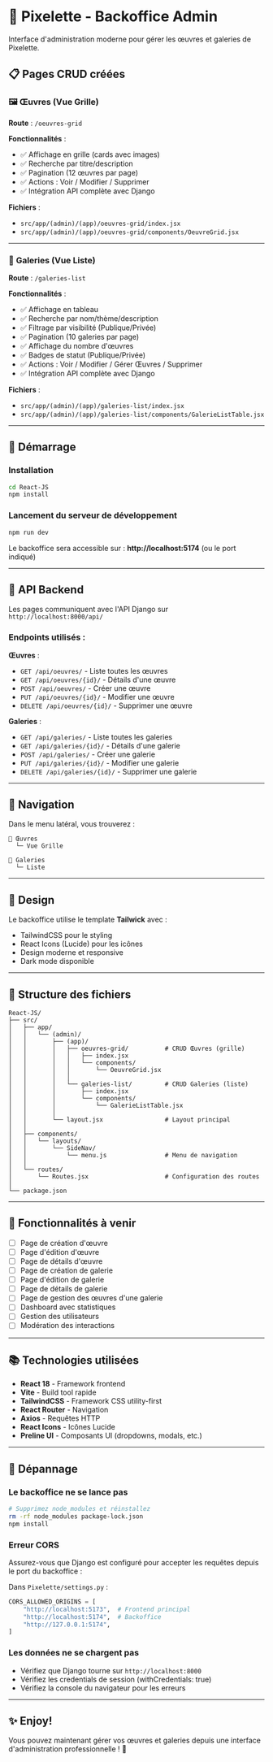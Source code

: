 # 🎨 Pixelette - Backoffice Admin

Interface d'administration moderne pour gérer les œuvres et galeries de Pixelette.

## 📋 Pages CRUD créées

### 🖼️ **Œuvres** (Vue Grille)
**Route** : `/oeuvres-grid`

**Fonctionnalités** :
- ✅ Affichage en grille (cards avec images)
- ✅ Recherche par titre/description
- ✅ Pagination (12 œuvres par page)
- ✅ Actions : Voir / Modifier / Supprimer
- ✅ Intégration API complète avec Django

**Fichiers** :
- `src/app/(admin)/(app)/oeuvres-grid/index.jsx`
- `src/app/(admin)/(app)/oeuvres-grid/components/OeuvreGrid.jsx`

---

### 🎨 **Galeries** (Vue Liste)
**Route** : `/galeries-list`

**Fonctionnalités** :
- ✅ Affichage en tableau
- ✅ Recherche par nom/thème/description
- ✅ Filtrage par visibilité (Publique/Privée)
- ✅ Pagination (10 galeries par page)
- ✅ Affichage du nombre d'œuvres
- ✅ Badges de statut (Publique/Privée)
- ✅ Actions : Voir / Modifier / Gérer Œuvres / Supprimer
- ✅ Intégration API complète avec Django

**Fichiers** :
- `src/app/(admin)/(app)/galeries-list/index.jsx`
- `src/app/(admin)/(app)/galeries-list/components/GalerieListTable.jsx`

---

## 🚀 Démarrage

### Installation

```bash
cd React-JS
npm install
```

### Lancement du serveur de développement

```bash
npm run dev
```

Le backoffice sera accessible sur : **http://localhost:5174** (ou le port indiqué)

---

## 🔗 API Backend

Les pages communiquent avec l'API Django sur `http://localhost:8000/api/`

### Endpoints utilisés :

**Œuvres** :
- `GET /api/oeuvres/` - Liste toutes les œuvres
- `GET /api/oeuvres/{id}/` - Détails d'une œuvre
- `POST /api/oeuvres/` - Créer une œuvre
- `PUT /api/oeuvres/{id}/` - Modifier une œuvre
- `DELETE /api/oeuvres/{id}/` - Supprimer une œuvre

**Galeries** :
- `GET /api/galeries/` - Liste toutes les galeries
- `GET /api/galeries/{id}/` - Détails d'une galerie
- `POST /api/galeries/` - Créer une galerie
- `PUT /api/galeries/{id}/` - Modifier une galerie
- `DELETE /api/galeries/{id}/` - Supprimer une galerie

---

## 📱 Navigation

Dans le menu latéral, vous trouverez :

```
📁 Œuvres
  └─ Vue Grille

📁 Galeries
  └─ Liste
```

---

## 🎨 Design

Le backoffice utilise le template **Tailwick** avec :
- TailwindCSS pour le styling
- React Icons (Lucide) pour les icônes
- Design moderne et responsive
- Dark mode disponible

---

## 🔧 Structure des fichiers

```
React-JS/
├── src/
│   ├── app/
│   │   └── (admin)/
│   │       ├── (app)/
│   │       │   ├── oeuvres-grid/          # CRUD Œuvres (grille)
│   │       │   │   ├── index.jsx
│   │       │   │   └── components/
│   │       │   │       └── OeuvreGrid.jsx
│   │       │   │
│   │       │   └── galeries-list/         # CRUD Galeries (liste)
│   │       │       ├── index.jsx
│   │       │       └── components/
│   │       │           └── GalerieListTable.jsx
│   │       │
│   │       └── layout.jsx                 # Layout principal
│   │
│   ├── components/
│   │   └── layouts/
│   │       └── SideNav/
│   │           └── menu.js                # Menu de navigation
│   │
│   └── routes/
│       └── Routes.jsx                     # Configuration des routes
│
└── package.json
```

---

## 🎯 Fonctionnalités à venir

- [ ] Page de création d'œuvre
- [ ] Page d'édition d'œuvre
- [ ] Page de détails d'œuvre
- [ ] Page de création de galerie
- [ ] Page d'édition de galerie
- [ ] Page de détails de galerie
- [ ] Page de gestion des œuvres d'une galerie
- [ ] Dashboard avec statistiques
- [ ] Gestion des utilisateurs
- [ ] Modération des interactions

---

## 📚 Technologies utilisées

- **React 18** - Framework frontend
- **Vite** - Build tool rapide
- **TailwindCSS** - Framework CSS utility-first
- **React Router** - Navigation
- **Axios** - Requêtes HTTP
- **React Icons** - Icônes Lucide
- **Preline UI** - Composants UI (dropdowns, modals, etc.)

---

## 🐛 Dépannage

### Le backoffice ne se lance pas
```bash
# Supprimez node_modules et réinstallez
rm -rf node_modules package-lock.json
npm install
```

### Erreur CORS
Assurez-vous que Django est configuré pour accepter les requêtes depuis le port du backoffice :

Dans `Pixelette/settings.py` :
```python
CORS_ALLOWED_ORIGINS = [
    "http://localhost:5173",  # Frontend principal
    "http://localhost:5174",  # Backoffice
    "http://127.0.0.1:5174",
]
```

### Les données ne se chargent pas
- Vérifiez que Django tourne sur `http://localhost:8000`
- Vérifiez les credentials de session (withCredentials: true)
- Vérifiez la console du navigateur pour les erreurs

---

## ✨ Enjoy!

Vous pouvez maintenant gérer vos œuvres et galeries depuis une interface d'administration professionnelle ! 🎉

